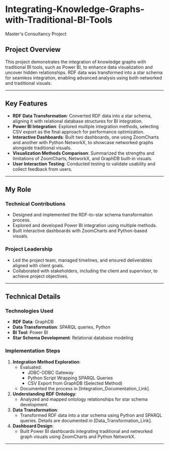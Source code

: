 # Integrating-Knowledge-Graphs-with-Traditional-BI-Tools
Master's Consultancy Project

## Project Overview
This project demonstrates the integration of knowledge graphs with traditional BI tools, such as Power BI, to enhance data visualization and uncover hidden relationships. RDF data was transformed into a star schema for seamless integration, enabling advanced analysis using both networked and traditional visuals.

---

## Key Features
- **RDF Data Transformation**: Converted RDF data into a star schema, aligning it with relational database structures for BI integration.
- **Power BI Integration**: Explored multiple integration methods, selecting CSV export as the final approach for performance optimization.
- **Interactive Dashboards**: Built two dashboards, one using ZoomCharts and another with Python NetworkX, to showcase networked graphs alongside traditional visuals.
- **Visualization Methods Comparison**: Summarized the strengths and limitations of ZoomCharts, NetworkX, and GraphDB built-in visuals.
- **User Interaction Testing**: Conducted testing to validate usability and collect feedback from users.

---

## My Role
### **Technical Contributions**
- Designed and implemented the RDF-to-star schema transformation process.
- Explored and developed Power BI integration using multiple methods.
- Built interactive dashboards with ZoomCharts and Python-based visuals.

### **Project Leadership**
- Led the project team, managed timelines, and ensured deliverables aligned with client goals.
- Collaborated with stakeholders, including the client and supervisor, to achieve project objectives.

---

## Technical Details
### **Technologies Used**
- **RDF Data**: GraphDB
- **Data Transformation**: SPARQL queries, Python
- **BI Tool**: Power BI
- **Star Schema Development**: Relational database modeling

### **Implementation Steps**
1. **Integration Method Exploration**:
   - Evaluated:
     - JDBC-ODBC Gateway
     - Python Script Wrapping SPARQL Queries
     - CSV Export from GraphDB (Selected Method)
   - Documented the process in [Integration_Documentation_Link].
2. **Understanding RDF Ontology**:
   - Analyzed and mapped ontology relationships for star schema development.
3. **Data Transformation**:
   - Transformed RDF data into a star schema using Python and SPARQL queries. Details are documented in [Data_Transformation_Link].
4. **Dashboard Design**:
   - Built Power BI dashboards integrating traditional and networked graph visuals using ZoomCharts and Python NetworkX.

---
